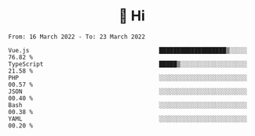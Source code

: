 <h1 align="center">👋 Hi</h1>
<!-- <h3 align="center">An enthusiastic frontend developer</h3> -->

<!--START_SECTION:waka-->

```text
From: 16 March 2022 - To: 23 March 2022

Vue.js                                     ███████████████████▒░░░░░   76.82 %
TypeScript                                 █████▒░░░░░░░░░░░░░░░░░░░   21.58 %
PHP                                        ░░░░░░░░░░░░░░░░░░░░░░░░░   00.57 %
JSON                                       ░░░░░░░░░░░░░░░░░░░░░░░░░   00.40 %
Bash                                       ░░░░░░░░░░░░░░░░░░░░░░░░░   00.38 %
YAML                                       ░░░░░░░░░░░░░░░░░░░░░░░░░   00.20 %
```

<!--END_SECTION:waka-->
